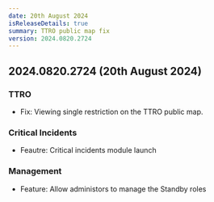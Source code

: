```yaml
---
date: 20th August 2024
isReleaseDetails: true
summary: TTRO public map fix
version: 2024.0820.2724
---
```

## 2024.0820.2724 (20th August 2024) 

### TTRO 
* Fix: Viewing single restriction on the TTRO public map. 

### Critical Incidents
* Feautre: Critical incidents module launch

### Management
* Feature: Allow administors to manage the Standby roles 